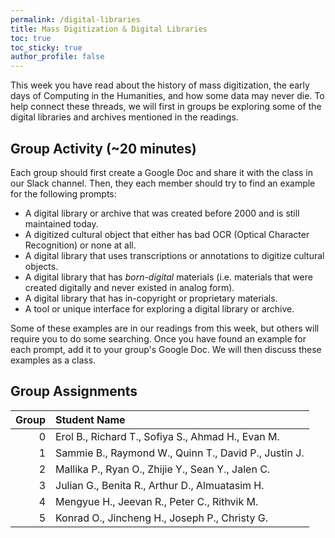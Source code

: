 ```yaml
---
permalink: /digital-libraries
title: Mass Digitization & Digital Libraries
toc: true
toc_sticky: true
author_profile: false
---
```


This week you have read about the history of mass digitization, the early days of Computing in the Humanities, and how some data may never die. To help connect these threads, we will first in groups be exploring some of the digital libraries and archives mentioned in the readings.

## Group Activity (~20 minutes)

Each group should first create a Google Doc and share it with the class in our Slack channel. Then, they each member should try to find an example for the following prompts:

- A digital library or archive that was created before 2000 and is still maintained today.
- A digitized cultural object that either has bad OCR (Optical Character Recognition) or none at all.
- A digital library that uses transcriptions or annotations to digitize cultural objects.
- A digital library that has *born-digital* materials (i.e. materials that were created digitally and never existed in analog form).
- A digital library that has in-copyright or proprietary materials.
- A tool or unique interface for exploring a digital library or archive.

Some of these examples are in our readings from this week, but others will require you to do some searching. Once you have found an example for each prompt, add it to your group's Google Doc. We will then discuss these examples as a class.

## Group Assignments

|   Group | Student Name                                         |
|--------:|:-----------------------------------------------------|
|       0 | Erol B., Richard T., Sofiya S., Ahmad H., Evan M.    |
|       1 | Sammie B., Raymond W., Quinn T., David P., Justin J. |
|       2 | Mallika P., Ryan O., Zhijie Y., Sean Y., Jalen C.    |
|       3 | Julian G., Benita R., Arthur D., Almuatasim H.       |
|       4 | Mengyue H., Jeevan R., Peter C., Rithvik M.          |
|       5 | Konrad O., Jincheng H., Joseph P., Christy G.        |
